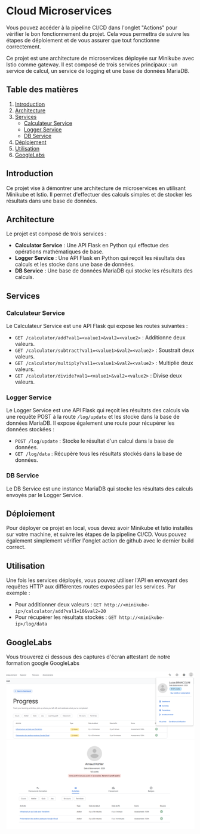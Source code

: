 # Cloud Microservices

Vous pouvez accéder à la pipeline CI/CD dans l'onglet "Actions" pour vérifier le bon fonctionnement du projet. Cela vous permettra de suivre les étapes de déploiement et de vous assurer que tout fonctionne correctement.

Ce projet est une architecture de microservices déployée sur Minikube avec Istio comme gateway. Il est composé de trois services principaux : un service de calcul, un service de logging et une base de données MariaDB.

## Table des matières

1. [Introduction](#introduction)
2. [Architecture](#architecture)
3. [Services](#services)
   - [Calculateur Service](#calculateur-service)
   - [Logger Service](#logger-service)
   - [DB Service](#db-service)
4. [Déploiement](#déploiement)
5. [Utilisation](#utilisation)
6. [GoogleLabs](#googlelabs)

## Introduction

Ce projet vise à démontrer une architecture de microservices en utilisant Minikube et Istio. Il permet d'effectuer des calculs simples et de stocker les résultats dans une base de données.

## Architecture

Le projet est composé de trois services :
- **Calculator Service** : Une API Flask en Python qui effectue des opérations mathématiques de base.
- **Logger Service** : Une API Flask en Python qui reçoit les résultats des calculs et les stocke dans une base de données.
- **DB Service** : Une base de données MariaDB qui stocke les résultats des calculs.

## Services

### Calculateur Service

Le Calculateur Service est une API Flask qui expose les routes suivantes :
- `GET /calculator/add?val1=<value1>&val2=<value2>` : Additionne deux valeurs.
- `GET /calculator/subtract?val1=<value1>&val2=<value2>` : Soustrait deux valeurs.
- `GET /calculator/multiply?val1=<value1>&val2=<value2>` : Multiplie deux valeurs.
- `GET /calculator/divide?val1=<value1>&val2=<value2>` : Divise deux valeurs.

### Logger Service

Le Logger Service est une API Flask qui reçoit les résultats des calculs via une requête POST à la route `/log/update` et les stocke dans la base de données MariaDB. Il expose également une route pour récupérer les données stockées :
- `POST /log/update` : Stocke le résultat d'un calcul dans la base de données.
- `GET /log/data` : Récupère tous les résultats stockés dans la base de données.

### DB Service

Le DB Service est une instance MariaDB qui stocke les résultats des calculs envoyés par le Logger Service.

## Déploiement

Pour déployer ce projet en local, vous devez avoir Minikube et Istio installés sur votre machine, et suivre les étapes de la pipeline CI/CD. Vous pouvez également simplement vérifier l'onglet action de github avec le dernier build correct. 

## Utilisation

Une fois les services déployés, vous pouvez utiliser l'API en envoyant des requêtes HTTP aux différentes routes exposées par les services. Par exemple :

- Pour additionner deux valeurs : `GET http://<minikube-ip>/calculator/add?val1=10&val2=20`
- Pour récupérer les résultats stockés : `GET http://<minikube-ip>/log/data`

## GoogleLabs

Vous trouverez ci dessous des captures d'écran attestant de notre formation google GoogleLabs

![lucas_lab](lucas_lab.png)
![arnaud_lab](arnaud_lab.png)



